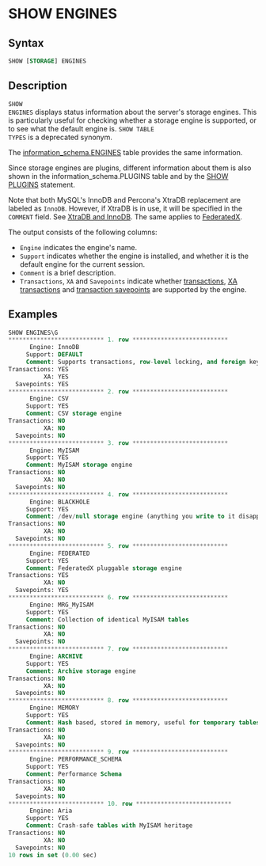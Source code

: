 # SHOW ENGINES

## Syntax

```sql
SHOW [STORAGE] ENGINES
```

## Description

<code class="highlight fixed" style="white-space:pre-wrap">SHOW ENGINES</code> displays status information about the server's
storage engines. This is particularly useful for checking whether a storage
engine is supported, or to see what the default engine is. 
<code class="highlight fixed" style="white-space:pre-wrap">SHOW TABLE TYPES</code> is a deprecated synonym.

The [information_schema.ENGINES](/sql-statements-structure/sql-statements/administrative-sql-statements/system-tables/information-schema/information-schema-tables/information-schema-engines-table/) table provides the same information.

Since storage engines are plugins, different information about them is also shown in the <a undefined>information_schema.PLUGINS</a> table and by the [SHOW PLUGINS](/sql-statements-structure/sql-statements/administrative-sql-statements/show/show-plugins/) statement.

Note that both MySQL's InnoDB and Percona's XtraDB replacement are labeled as `InnoDB`.  However, if XtraDB is in use, it will be specified in the `COMMENT` field. See [XtraDB and InnoDB](/kb/en/xtradb-and-innodb/). The same applies to [FederatedX](/kb/en/federatedx/).

The output consists of the following columns:

- `Engine` indicates the engine's name.
- `Support` indicates whether the engine is installed, and whether it is the default engine for the current session.
- `Comment` is a brief description.
- `Transactions`, `XA` and `Savepoints` indicate whether [transactions](/sql-statements-structure/sql-statements/transactions/), [XA transactions](/sql-statements-structure/sql-statements/transactions/xa-transactions/) and [transaction savepoints](/sql-statements-structure/sql-statements/transactions/savepoint/) are supported by the engine.

## Examples

```sql
SHOW ENGINES\G
*************************** 1. row ***************************
      Engine: InnoDB
     Support: DEFAULT
     Comment: Supports transactions, row-level locking, and foreign keys
Transactions: YES
          XA: YES
  Savepoints: YES
*************************** 2. row ***************************
      Engine: CSV
     Support: YES
     Comment: CSV storage engine
Transactions: NO
          XA: NO
  Savepoints: NO
*************************** 3. row ***************************
      Engine: MyISAM
     Support: YES
     Comment: MyISAM storage engine
Transactions: NO
          XA: NO
  Savepoints: NO
*************************** 4. row ***************************
      Engine: BLACKHOLE
     Support: YES
     Comment: /dev/null storage engine (anything you write to it disappears)
Transactions: NO
          XA: NO
  Savepoints: NO
*************************** 5. row ***************************
      Engine: FEDERATED
     Support: YES
     Comment: FederatedX pluggable storage engine
Transactions: YES
          XA: NO
  Savepoints: YES
*************************** 6. row ***************************
      Engine: MRG_MyISAM
     Support: YES
     Comment: Collection of identical MyISAM tables
Transactions: NO
          XA: NO
  Savepoints: NO
*************************** 7. row ***************************
      Engine: ARCHIVE
     Support: YES
     Comment: Archive storage engine
Transactions: NO
          XA: NO
  Savepoints: NO
*************************** 8. row ***************************
      Engine: MEMORY
     Support: YES
     Comment: Hash based, stored in memory, useful for temporary tables
Transactions: NO
          XA: NO
  Savepoints: NO
*************************** 9. row ***************************
      Engine: PERFORMANCE_SCHEMA
     Support: YES
     Comment: Performance Schema
Transactions: NO
          XA: NO
  Savepoints: NO
*************************** 10. row ***************************
      Engine: Aria
     Support: YES
     Comment: Crash-safe tables with MyISAM heritage
Transactions: NO
          XA: NO
  Savepoints: NO
10 rows in set (0.00 sec)
```